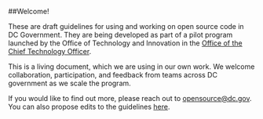 ##Welcome! 

These are draft guidelines for using and working on open source code in DC Government. They are being developed as part of a pilot program launched by the Office of Technology and Innovation in the [Office of the Chief Technology Officer](http://octo.dc.gov).

This is a living document, which we are using in our own work. We welcome collaboration, participation, and feedback from teams across DC government as we scale the program. 

If you would like to find out more, please reach out to [opensource@dc.gov](mailto:opensource@dc.gov). You can also propose edits to the guidelines [here](https://github.com/dcgov/open-source-guidelines).
